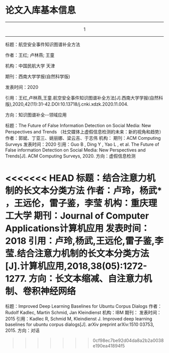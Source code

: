 # 论文入库基本信息

---
<center>1</center>

---

标题：航空安全事件知识图谱补全方法

作者：王红; 卢林燕; 王童

机构：中国民航大学 天津

期刊：西南大学学报(自然科学版)

发表时间：2020

引用：王红,卢林燕,王童.航空安全事件知识图谱补全方法[J].西南大学学报(自然科版),2020,42(11):31-42.DOI:10.13718/j.cnki.xdzk.2020.11.004.

方向：知识图谱补全--领域应用




标题：The Future of False Information Detection on Social Media: New Perspectives and Trends
    （社交媒体上虚假信息检测的未来：新的视角和趋势）
作者：郭斌、丁亚三、姚丽娜、梁云吉、于志伟
机构：
期刊：ACM Computing Surveys
发表时间：2020
引用：Guo B ,  Ding Y ,  Yao L , et al. The Future of False information Detection on Social Media: New Perspectives and Trends[J]. ACM Computing Surveys, 2020.
方向：虚假信息检测


<<<<<<< HEAD
标题：结合注意力机制的长文本分类方法
作者：卢玲，杨武* ，王远伦，雷子鉴，李莹
机构：重庆理工大学
期刊：Journal of Computer Applications计算机应用
发表时间：2018
引用：卢玲,杨武,王远伦,雷子鉴,李莹.结合注意力机制的长文本分类方法[J].计算机应用,2018,38(05):1272-1277.
方向：长文本缩减、自注意力机制、卷积神经网络
=======

标题：Improved Deep Learning Baselines for Ubuntu Corpus Dialogs
作者：Rudolf Kadlec, Martin Schmid, Jan Kleindienst
机构：IBM
期刊：
发表时间：2015
引用：Kadlec R, Schmid M, Kleindienst J. Improved deep learning baselines for ubuntu corpus dialogs[J]. arXiv preprint arXiv:1510 03753, 2015.
方向：对话
>>>>>>> 0cf98ec7be92d04da8a2b2a0038e190ea41894f5
